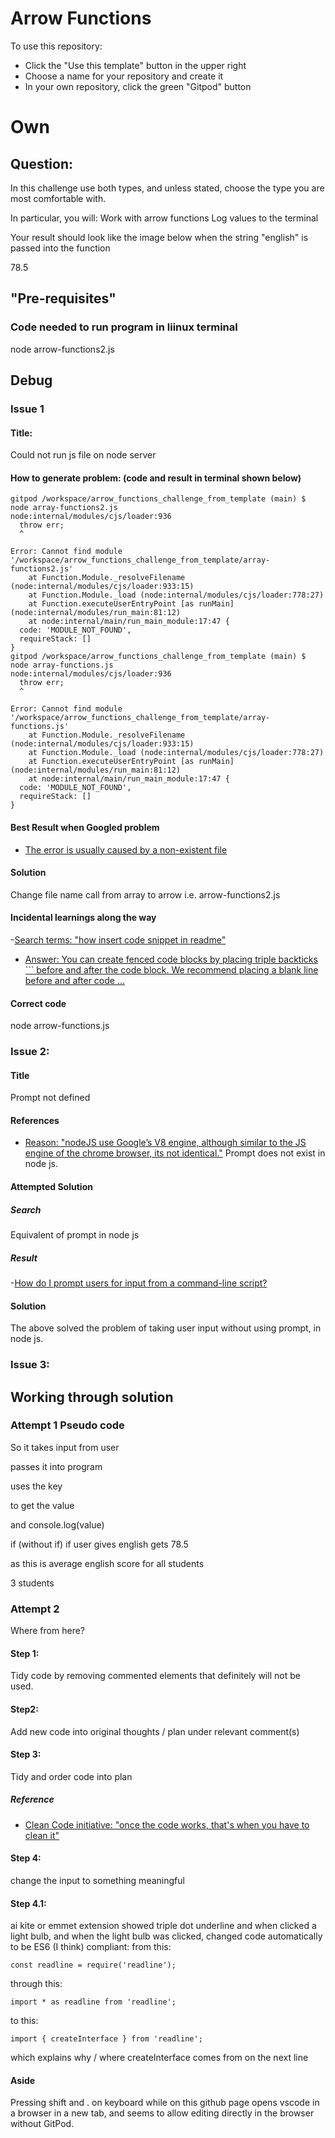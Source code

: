 # Arrow Functions

To use this repository:
- Click the "Use this template" button in the upper right
- Choose a name for your repository and create it
- In your own repository, click the green "Gitpod" button


# Own
## Question:

In this challenge use both types, and unless stated, choose the type you are most comfortable with.
 
In particular, you will:
Work with arrow functions
Log values to the terminal

Your result should look like the image below when the string "english" is passed into the function

78.5

## "Pre-requisites"

### Code needed to run program in liinux terminal

node arrow-functions2.js

## Debug
### Issue 1
#### Title:
 Could not run js file on node server
#### How to generate problem: (code and result in terminal shown below)


```
gitpod /workspace/arrow_functions_challenge_from_template (main) $ node array-functions2.js
node:internal/modules/cjs/loader:936
  throw err;
  ^

Error: Cannot find module '/workspace/arrow_functions_challenge_from_template/array-functions2.js'
    at Function.Module._resolveFilename (node:internal/modules/cjs/loader:933:15)
    at Function.Module._load (node:internal/modules/cjs/loader:778:27)
    at Function.executeUserEntryPoint [as runMain] (node:internal/modules/run_main:81:12)
    at node:internal/main/run_main_module:17:47 {
  code: 'MODULE_NOT_FOUND',
  requireStack: []
}
gitpod /workspace/arrow_functions_challenge_from_template (main) $ node array-functions.js
node:internal/modules/cjs/loader:936
  throw err;
  ^

Error: Cannot find module '/workspace/arrow_functions_challenge_from_template/array-functions.js'
    at Function.Module._resolveFilename (node:internal/modules/cjs/loader:933:15)
    at Function.Module._load (node:internal/modules/cjs/loader:778:27)
    at Function.executeUserEntryPoint [as runMain] (node:internal/modules/run_main:81:12)
    at node:internal/main/run_main_module:17:47 {
  code: 'MODULE_NOT_FOUND',
  requireStack: []
}
```


#### Best Result when Googled problem

- [The error is usually caused by a non-existent file](https://github.com/nodejs/help/issues/3105)

#### Solution
Change file name call from array to arrow
i.e. 
arrow-functions2.js

#### Incidental learnings along the way
-[Search terms: "how insert code snippet in readme"](https://www.google.com/search?q=how+insert+code+snippet+in+readme&oq=how+insert+code+snippet+in+readme&aqs=chrome..69i57j0i22i30j0i390j69i64.5446j0j7&sourceid=chrome&ie=UTF-8)
- [Answer: You can create fenced code blocks by placing triple backticks ``` before and after the code block. We recommend placing a blank line before and after code ...](https://docs.github.com/en/get-started/writing-on-github/working-with-advanced-formatting/creating-and-highlighting-code-blocks)

#### Correct code
node arrow-functions.js



### Issue 2:
#### Title
Prompt not defined

#### References

- [Reason: "nodeJS use Google’s V8 engine, although similar to the JS engine of the chrome browser, its not identical."](https://discuss.codecademy.com/t/prompt-is-not-defined/453608)
Prompt does not exist in node js.

####  Attempted Solution

##### Search
Equivalent of prompt in node js

##### Result

-[How do I prompt users for input from a command-line script?](https://nodejs.org/en/knowledge/command-line/how-to-prompt-for-command-line-input/)

#### Solution
The above solved the problem of taking user input without using prompt, in node js.

### Issue 3:

## Working through solution
### Attempt 1 Pseudo code
So it takes input from user

passes it into program

uses the key

to get the value

and console.log(value)

if (without if) 
if user gives english
gets 78.5

as this is average english score for all students

3 students

### Attempt 2
Where from here?
#### Step 1:
Tidy code by removing commented elements that definitely will not be used.

#### Step2:
Add new code into original thoughts / plan under relevant comment(s)

#### Step 3:
Tidy and order code into plan
##### Reference
- [Clean Code initiative: "once the code works, that's when you have to clean it"](https://youtu.be/7EmboKQH8lM?t=1858)

#### Step 4:
change the input to something meaningful
#### Step 4.1:
ai kite or emmet extension showed triple dot underline and when clicked
a light bulb,
and when the light bulb was clicked,
changed code automatically to be ES6 (I think) compliant: 
from this:

```
const readline = require('readline');

```

through this:

```
import * as readline from 'readline';
```

to this:

```
import { createInterface } from 'readline';
```

which  explains why / where createInterface comes from on the next line

#### Aside

Pressing shift and . on keyboard while on this github page opens vscode in a browser in a new tab, and seems to allow editing directly in the browser without GitPod.